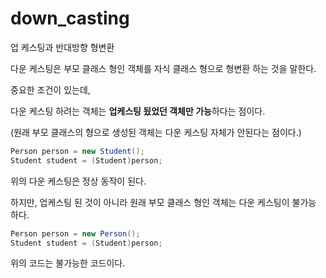 # down_casting

업 케스팅과 반대방향 형변환

다운 케스팅은 부모 클래스 형인 객체를 자식 클래스 형으로 형변환 하는 것을 말한다.

중요한 조건이 있는데,

다운 케스팅 하려는 객체는 **업케스팅 됬었던 객체만 가능**하다는 점이다.

(원래 부모 클래스의 형으로 생성된 객체는 다운 케스팅 자체가 안된다는 점이다.)

```java
Person person = new Student();
Student student = (Student)person;
```

위의 다운 케스팅은 정상 동작이 된다.

하지만, 업케스팅 된 것이 아니라 원래 부모 클래스 형인 객체는 다운 케스팅이 불가능 하다.

```java
Person person = new Person();
Student student = (Student)person;
```

위의 코드는 불가능한 코드이다.